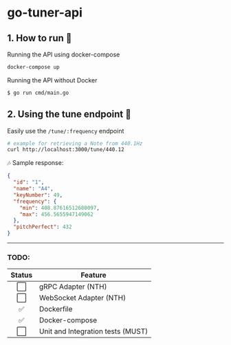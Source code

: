 # go-tuner-api
## 1. How to run 🚀

Running the API using docker-compose
```sh
docker-compose up
```


Running the API without Docker
```sh
$ go run cmd/main.go 
```


## 2. Using the tune endpoint 🎵
Easily use the `/tune/:frequency` endpoint
```sh
# example for retrieving a Note from 440.1Hz
curl http://localhost:3000/tune/440.12
```
🎶 Sample response:

```json
{
  "id": "1",
  "name": "A4",
  "keyNumber": 49,
  "frequency": {
    "min": 408.87616512680097,
    "max": 456.5655947149062
  },
  "pitchPerfect": 432
}
```

------

### TODO:
Status | Feature
:---:| ---
⬜️| gRPC Adapter (NTH)
⬜️| WebSocket Adapter (NTH)
✅| Dockerfile
✅| Docker-compose
⬜️| Unit and Integration tests (MUST)

